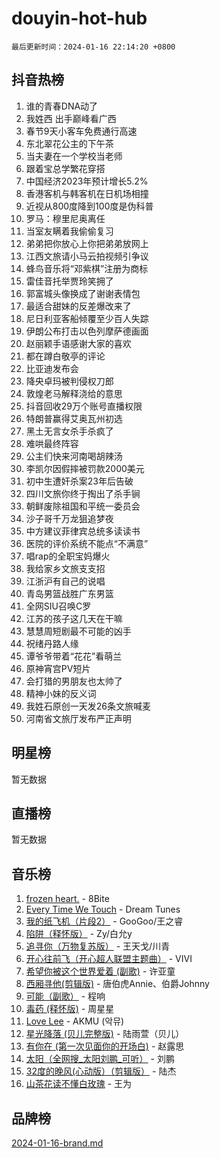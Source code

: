 # douyin-hot-hub

`最后更新时间：2024-01-16 22:14:20 +0800`

## 抖音热榜

1. 谁的青春DNA动了
1. 我姓西 出手巅峰看广西
1. 春节9天小客车免费通行高速
1. 东北翠花公主的下午茶
1. 当夫妻在一个学校当老师
1. 跟着宝总学繁花穿搭
1. 中国经济2023年预计增长5.2%
1. 香港客机与韩客机在日机场相撞
1. 近视从800度降到100度是伪科普
1. 罗马：穆里尼奥离任
1. 当室友瞒着我偷偷复习
1. 弟弟把你放心上你把弟弟放网上
1. 江西文旅请小马云拍视频引争议
1. 蜂鸟音乐将“邓紫棋”注册为商标
1. 雷佳音托举贾玲笑拥了
1. 郭富城头像换成了谢谢表情包
1. 最适合甜妹的反差爆改来了
1. 尼日利亚客船倾覆至少百人失踪
1. 伊朗公布打击以色列摩萨德画面
1. 赵丽颖手语感谢大家的喜欢
1. 都在蹲白敬亭的评论
1. 比亚迪发布会
1. 降央卓玛被判侵权刀郎
1. 敦煌老马解释浇给的意思
1. 抖音回收29万个账号直播权限
1. 特朗普赢得艾奥瓦州初选
1. 黑土无言女杀手杀疯了
1. 难哄最终阵容
1. 公主们快来河南喝胡辣汤
1. 李凯尔因假摔被罚款2000美元
1. 初中生遭奸杀案23年后告破
1. 四川文旅你终于掏出了杀手锏
1. 朝鲜废除祖国和平统一委员会
1. 沙子哥千万龙狙追梦夜
1. 中方建议菲律宾总统多读读书
1. 医院的评价系统不能点“不满意”
1. 唱rap的全职宝妈爆火
1. 我给家乡文旅支支招
1. 江浙沪有自己的说唱
1. 青岛男篮战胜广东男篮
1. 全网SIU召唤C罗
1. 江苏的孩子这几天在干嘛
1. 慧慧周短剧最不可能的凶手
1. 祝绪丹路人缘
1. 谭爷爷带着“花花”看萌兰
1. 原神宵宫PV短片
1. 会打猎的男朋友也太帅了
1. 精神小妹的反义词
1. 我姓石原创一天发26条文旅喊麦
1. 河南省文旅厅发布严正声明

## 明星榜

暂无数据

## 直播榜

暂无数据

## 音乐榜

1. [frozen heart.](https://sf86-cdn-tos.douyinstatic.com/obj/tos-cn-ve-2774/oIIWJfyjIACZA9zQMtnJ6hQQhFC4vhCupoRBsO) - 8Bite
1. [Every Time We Touch](https://sf86-cdn-tos.douyinstatic.com/obj/tos-cn-ve-2774/ogN6lUKQeBBfEVhIOMikG1CcJjugxk1tztZyhP) - Dream Tunes
1. [我的纸飞机（片段2）](https://sf86-cdn-tos.douyinstatic.com/obj/tos-cn-ve-2774/oM2ZrKcg2CD5AeRB2gkeXOFB1IxAGJdZPazYHf) - GooGoo/王之睿
1. [陷阱（释怀版）](https://sf3-cdn-tos.douyinstatic.com/obj/tos-cn-ve-2774/oE8C21LeZrzKLDFfQYgMzx4GAIHageG5IzayY7) - Zy/白允y
1. [追寻你（万物复苏版）](https://sf3-cdn-tos.douyinstatic.com/obj/tos-cn-ve-2774/oYeAZJsbjIDit9APmBg8u6uDUQnHmoCf3gbo74) - 王天戈/川青
1. [开心往前飞（开心超人联盟主题曲）](https://sf86-cdn-tos.douyinstatic.com/obj/tos-cn-ve-2774/9d8fb7c82cf1421fb93a9fe925275e0a) - VIVI
1. [希望你被这个世界爱着 (副歌)](https://sf86-cdn-tos.douyinstatic.com/obj/tos-cn-ve-2774/oUHCmWQfZlE3QQBKBeD8rCFLpJzPgCpImhsxMt) - 许亚童
1. [西厢寻他(剪辑版)](https://sf86-cdn-tos.douyinstatic.com/obj/tos-cn-ve-2774/oUsAVfAQKlRNxEv5qxvIB8o5qmIWUcXbzJKJhw) - 唐伯虎Annie、伯爵Johnny
1. [可能（副歌）](https://sf3-cdn-tos.douyinstatic.com/obj/tos-cn-ve-2774/cde1731888894259b333569393c2fb51) - 程响
1. [毒药 (释怀版)](https://sf86-cdn-tos.douyinstatic.com/obj/tos-cn-ve-2774/oYILMEAzspdZBIzy4frJNB8ZHPHWAhiwowd4Ad) - 周星星
1. [Love Lee](https://sf86-cdn-tos.douyinstatic.com/obj/tos-cn-ve-2774/o05GbkJGbCBTdDnMtB0fwOYgkeZp23vrWQDQBS) - AKMU (악뮤)
1. [星光降落 (贝儿完整版)](https://sf86-cdn-tos.douyinstatic.com/obj/tos-cn-ve-2774/okwB9hAwyAtsFFkFBzAX1hOOfQuIoMNs0W2Mwr) - 陆雨萱（贝儿）
1. [有你在 (第一次见面你的开场白)](https://sf6-cdn-tos.douyinstatic.com/obj/tos-cn-ve-2774/oAthrQ3ClJBfI57uBoFEgNDYtNCZ0TSYQQfxQ0) - 赵露思
1. [太阳（全网搜_太阳刘鹏_可听）](https://sf86-cdn-tos.douyinstatic.com/obj/tos-cn-ve-2774/ogWbyIQnlBFImVbeDocRdCIYtBHlbJXgfZMvgz) - 刘鹏
1. [32度的晚风(心动版）（剪辑版）](https://sf86-cdn-tos.douyinstatic.com/obj/tos-cn-ve-2774/owNyabsyWdzUulxhoJfK8IBXgp0UMQAHpvGh2B) - 陆杰
1. [山茶花读不懂白玫瑰](https://sf86-cdn-tos.douyinstatic.com/obj/tos-cn-ve-2774/osfn8B7DktrRHEPJgPCfDbw7QDQEkwC16BxZg9) - 王为

## 品牌榜

[2024-01-16-brand.md](2024-01-16-brand.md)
